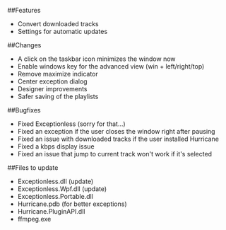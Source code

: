 ##Features
- Convert downloaded tracks
- Settings for automatic updates

##Changes
- A click on the taskbar icon minimizes the window now
- Enable windows key for the advanced view (win + left/right/top)
- Remove maximize indicator
- Center exception dialog
- Designer improvements
- Safer saving of the playlists

##Bugfixes
- Fixed Exceptionless (sorry for that...)
- Fixed an exception if the user closes the window right after pausing
- Fixed an issue with downloaded tracks if the user installed Hurricane
- Fixed a kbps display issue
- Fixed an issue that jump to current track won't work if it's selected

##Files to update
- Exceptionless.dll (update)
- Exceptionless.Wpf.dll (update)
- Exceptionless.Portable.dll
- Hurricane.pdb (for better exceptions)
- Hurricane.PluginAPI.dll
- ffmpeg.exe